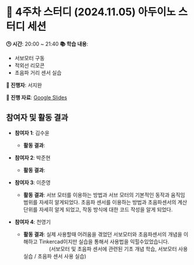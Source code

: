 # 📑 4주차 스터디 (2024.11.05) 아두이노 스터디 세션

**🕒 시간**: 20:00 ~ 21:40
**📚 학습 내용**:  
- 서보모터 구동
- 적외선 리모콘
- 초음파 거리 센서 실습 

**👤 진행자**: 서지완

**🔗 진행 자료**: [Google Slides](https://docs.google.com/presentation/d/16vfOs2-zDnqGAd6XPWEBt9MlHHcKzKpH4lsp_pUZgj4/edit?usp=drive_link)

## 참여자 및 활동 결과

- **참여자 1**: 김수윤  
  - **활동 결과**: 

- **참여자 2**: 박준현  
  - **활동 결과**: 

- **참여자 3**: 이준영  
  - **활동 결과**: 서브 모터를 이용하는 방법과 서브 모터의 기본적인 동작과 움직임 범위를 자세히 알게되었다.
                   초음파 센서를 이용하는 방법과 초음파센서의 계산 단위를 자세히 알게 되었고, 작동 방식에 대한 코드 작성을 알게 되었다.

- **참여자 4**: 천영기  
  - **활동 결과**: 실제 사용할때 어려움을 겪었던 서보모터와 초음파센서의 개념을 이해하고 Tinkercad이지만 실습을 통해서 사용법을 익힐수있었습니다.  
     (서보모터 및 초음파 센서에 관련된 기초 개념 학습, 서보모터 사용 실습 / 초음파 센서 사용 실습)
